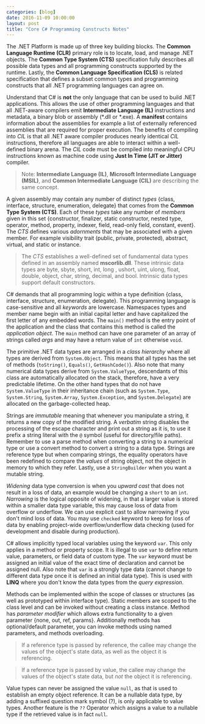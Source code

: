 ```yaml
---
categories: [blog]
date: 2016-11-09 10:00:00
layout: post
title: "Core C# Programming Constructs Notes"
---
```


The .NET Platform is made up of three key building blocks. The __Common Language Runtime (CLR)__ primary role is to locate, load, and manage .NET objects. The __Common Type System (CTS)__ specification fully describes all possible data types and all programming constructs supported by the runtime. Lastly, the __Common Language Specification (CLS)__ is related specification that defines a subset common types and programming constructs that all .NET programming languages can agree on.

Understand that C# is __not__ the only language that can be used to build .NET applications. This allows the use of other programming languages and that all .NET-aware compilers emit __Intermediate Language (IL)__ instructions and metadata, a binary blob or assembly (*.dll or *.exe). A __manifest__ contains information about the assemblies for example a list of externally referenced assemblies that are required for proper execution. The benefits of compiling into _CIL_ is that all .NET aware compiler produces nearly identical _CIL_ instructions, therefore all languages are able to interact within a well-defined binary arena. The _CIL_ code must be compiled into meaningful CPU instructions known as machine code using __Just In Time (JIT or Jitter)__ compiler.

> Note: __Intermediate Language (IL)__, __Microsoft Intermediate Language (MSIL)__, and __Common Intermediate Language (CIL)__ are describing the same concept.

A given assembly may contain any number of distinct _types_ {class, interface, structure, enumeration, delegate} that comes from the __Common Type System (CTS)__. Each of these _types_ take any number of _members_ given in this set {constructor, finalizer, static constructor, nested type, operator, method, property, indexer, field, read-only field, constant, event}. The _CTS_ defines various _adornments_ that may be associated with a given member. For example visibility trait (public, private, protected), abstract, virtual, and static or instance.

> The _CTS_ establishes a well-defined set of fundamental data types defined in an assembly named __mscorlib.dll__. These intrinsic data types are byte, sbyte, short, int, long , ushort, uint, ulong, float, double, object, char, string, decimal, and bool. Intrinsic data types support default constructors.

C# demands that all programming logic within a type definition {class, interface, structure, enumeration, delegate}. This programming language is case-sensitive and all _keywords_ are lowercase. Namespaces types and member name begin with an initial capital letter and have capitalized the first letter of any embedded words. The `main()` method is the entry point of the application and the class that contains this method is called the _application object_. The `main` method can have one parameter of an array of strings called _args_ and may have a return value of `int` otherwise `void`.

The primitive .NET data types are arranged in a _class hierarchy_ where all types are derived from `System.Object`. This means that all types has the set of methods (`toString()`, `Equals()`, `GetHashCode()`). Also note that many numerical data types derive from `System.ValueType`, descendants of this class are automatically allocated on the stack, therefore, have a very predictable lifetime. On the other hand types that do not have `System.ValueType` in their inheritance chain (such as `System.Type`, `System.String`, `System.Array`, `System.Exception`, and `System.Delegate`) are allocated on the garbage-collected heap.

Strings are _immutable_ meaning that whenever you manipulate a string, it returns a new copy of the modified string. A _verbatim_ string disables the processing of the escape character and print out a string as it is, to use it prefix a string literal with the `@` symbol (useful for directory/file paths). Remember to use a parse method when converting a string to a numerical type or use a convert method to convert a string to a data type. Strings are reference type but when comparing strings, the equality operators have been redefined to compare the _values_ of string object, not the object in memory to which they refer. Lastly, use a `StringBuilder` when you want a mutable string.

_Widening_ data type conversion is when you _upward cast_ that does not result in a loss of data, an example would be changing a `short` to an `int`. _Narrowing_ is the logical opposite of widening, in that a larger value is stored within a smaller data type variable, this may cause loss of data from overflow or underflow. We can use explicit cast to allow narrowing if you don't mind loss of data. You may use `checked` keyword to keep for loss of data by enabling project-wide overflow/underflow data checking (used for development and disable during production).

C# allows implicitly typed local variables using the keyword `var`. This only applies in a method or property scope. It is illegal to use `var` to define return value, parameters, or field data of custom type. The `var` keyword must be assigned an initial value of the exact time of declaration and cannot be assigned null. Also note that `var` is a strongly type data (cannot change to different data type once it is defined an initial data type). This is used with __LINQ__ where you don't know the data types from the _query expression_.

Methods can be implemented within the scope of classes or structures (as well as prototyped within interface type). Static members are scoped to the class level and can be invoked without creating a class instance. Method has _parameter modifier_ which allows extra functionality to a given parameter {none, out, ref, params}. Additionally methods has optional/default parameter, you can invoke methods using named parameters, and methods overloading.

> If a reference type is passed by reference, the callee may change the values of the object's state data, as well as the object it is referencing.

> If a reference type is passed by value, the callee may change the values of the object's state data, but _not_ the object it is referencing.

Value types can never be assigned the value `null`, as that is used to establish an empty object reference. It can be a nullable data type, by adding a suffixed question mark symbol (?), is only applicable to value types. Another feature is the `??` Operator which assigns a value to a nullable type if the retrieved value is in fact `null`.